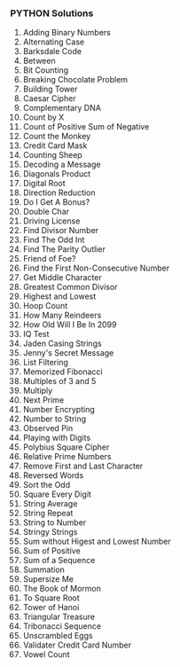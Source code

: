 ### PYTHON Solutions

1. Adding Binary Numbers
2. Alternating Case
3. Barksdale Code
4. Between
5. Bit Counting
6. Breaking Chocolate Problem
7. Building Tower
8. Caesar Cipher
9. Complementary DNA
10. Count by X
11. Count of Positive Sum of Negative
12. Count the Monkey
13. Credit Card Mask
14. Counting Sheep
15. Decoding a Message
16. Diagonals Product
17. Digital Root
18. Direction Reduction
19. Do I Get A Bonus?
20. Double Char
21. Driving License
22. Find Divisor Number
23. Find The Odd Int
24. Find The Parity Outlier
25. Friend of Foe?
26. Find the First Non-Consecutive Number
27. Get Middle Character
28. Greatest Common Divisor
29. Highest and Lowest	
30. Hoop Count
31. How Many Reindeers
32. How Old Will I Be In 2099
33. IQ Test
34. Jaden Casing Strings
35. Jenny's Secret Message
36. List Filtering
37. Memorized Fibonacci
38. Multiples of 3 and 5
39. Multiply
40. Next Prime
41. Number Encrypting
42. Number to String
43. Observed Pin
44. Playing with Digits
45. Polybius Square Cipher
46. Relative Prime Numbers
47. Remove First and Last Character
48. Reversed Words
49. Sort the Odd
50. Square Every Digit
51. String Average
52. String Repeat
53. String to Number
54. Stringy Strings
55. Sum without Higest and Lowest Number
56. Sum of Positive
57. Sum of a Sequence
58. Summation
59. Supersize Me
60. The Book of Mormon
61. To Square Root
62. Tower of Hanoi
63. Triangular Treasure
64. Tribonacci Sequence
65. Unscrambled Eggs
66. Validater Credit Card Number
67. Vowel Count
